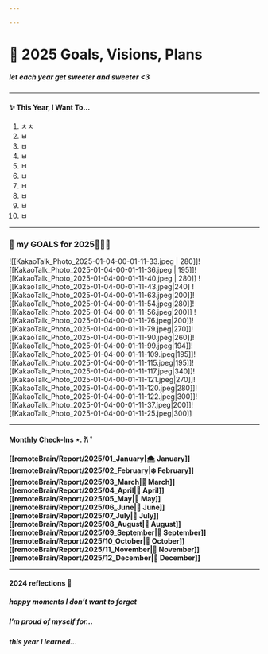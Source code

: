 ```yaml
---

---
```

# 🎀 2025 Goals, Visions, Plans 
##### let each year get sweeter and sweeter <3

---
#### ✨ This Year, I Want To... 

1. ㅊㅊ
2. ㅂ
3. ㅂ
4. ㅂ
5. ㅂ
6. ㅂ
7. ㅂ
8. ㅂ
9. ㅂ
10. ㅂ

---
### 💭 my GOALS for 2025🎀✨🐰

![[KakaoTalk_Photo_2025-01-04-00-01-11-33.jpeg | 280]]![[KakaoTalk_Photo_2025-01-04-00-01-11-36.jpeg | 195]]![[KakaoTalk_Photo_2025-01-04-00-01-11-40.jpeg | 280]] 
![[KakaoTalk_Photo_2025-01-04-00-01-11-43.jpeg|240] ![[KakaoTalk_Photo_2025-01-04-00-01-11-63.jpeg|200]]![[KakaoTalk_Photo_2025-01-04-00-01-11-54.jpeg|280]]![[KakaoTalk_Photo_2025-01-04-00-01-11-56.jpeg|200]] 
![[KakaoTalk_Photo_2025-01-04-00-01-11-76.jpeg|200]]![[KakaoTalk_Photo_2025-01-04-00-01-11-79.jpeg|270]]![[KakaoTalk_Photo_2025-01-04-00-01-11-90.jpeg|260]]![[KakaoTalk_Photo_2025-01-04-00-01-11-99.jpeg|194]]![[KakaoTalk_Photo_2025-01-04-00-01-11-109.jpeg|195]]![[KakaoTalk_Photo_2025-01-04-00-01-11-115.jpeg|195]]![[KakaoTalk_Photo_2025-01-04-00-01-11-117.jpeg|340]]![[KakaoTalk_Photo_2025-01-04-00-01-11-121.jpeg|270]]![[KakaoTalk_Photo_2025-01-04-00-01-11-120.jpeg|280]]![[KakaoTalk_Photo_2025-01-04-00-01-11-122.jpeg|300]]![[KakaoTalk_Photo_2025-01-04-00-01-11-37.jpeg|200]]![[KakaoTalk_Photo_2025-01-04-00-01-11-25.jpeg|300]]






---
#### Monthly Check-Ins ⋆. 𐙚 ˚

**[[remoteBrain/Report/2025/01_January|🌨️ January]]**
**[[remoteBrain/Report/2025/02_February|❄️ February]]**
**[[remoteBrain/Report/2025/03_March|🐇 March]]**
**[[remoteBrain/Report/2025/04_April|🌸 April]]**
**[[remoteBrain/Report/2025/05_May|🌷 May]]**
**[[remoteBrain/Report/2025/06_June|🍓 June]]**
**[[remoteBrain/Report/2025/07_July|💐 July]]**
**[[remoteBrain/Report/2025/08_August|🧺 August]]**
**[[remoteBrain/Report/2025/09_September|🍰 September]]**
**[[remoteBrain/Report/2025/10_October|🧸 October]]**
**[[remoteBrain/Report/2025/11_November|🍂 November]]**
**[[remoteBrain/Report/2025/12_December|🎄 December]]**

---
#### 2024 reflections 💭

##### happy moments I don’t want to forget


##### I’m proud of myself for…


##### this year I learned…
